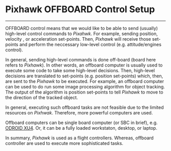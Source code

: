 # Pixhawk OFFBOARD Control Setup



---

OFFBOARD control means that we would like to be able to send (usually) high-level control commands to *Pixahwk*. For example, sending position, velocity , or acceleration set-points. Then, *Pixhawk* will receive those set-points and perform the neccessary low-level control (e.g. attitude/engines control).

In general, sending high-level commands is done off-board (board here refers to *Pixhawk*). In other words, an offboard computer is usually used to execute some code to take some high-level decisions. Then, high-level decisions are translated to set-points (e.g. position set-points) which, then, are sent to the *Pixhawk* to be executed. For example, an offboard computer can be used to do run some image processing algorithm for object tracking. The output of the algorithm is position set-points to tell *Pixhawk* to move to the direction of the tracked object.

In general, executing such offboard tasks are not feasible due to the limited resources on *Pixhwak*. Therefore, more powerful computers are used.

Offboard computers can be single board computer (or SBC in brief), e.g. [ODROID XU4](http://www.hardkernel.com/main/products/prdt_info.php?g_code=G143452239825). Or, it can be a fully loaded workstaton, desktop, or laptop.

In summary, *Pixhawk* is used as a flight controllers. Whereas, offboard controller are used to execute more sophisticated tasks.